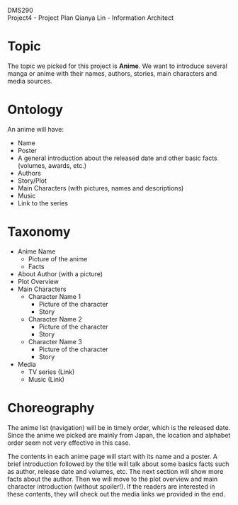 ﻿DMS290  
Project4 - Project Plan
Qianya Lin - Information Architect

#  Topic
The topic we picked for this project is **Anime**. We want to introduce several manga or anime with their names, authors, stories, main characters and media sources. 


#  Ontology
An anime will have:
* Name
* Poster
* A general introduction about the released date and other basic facts (volumes, awards, etc.)
* Authors
* Story/Plot
* Main Characters (with pictures, names and descriptions)
* Music
* Link to the series

#  Taxonomy
* Anime Name
  - Picture of the anime
  - Facts
* About Author (with a picture)
* Plot Overview
* Main Characters
  - Character Name 1
    * Picture of the character
    * Story
  - Character Name 2
    * Picture of the character
    * Story
  - Character Name 3
    * Picture of the character
    * Story
 * Media
	 * TV series (Link)
	 * Music (Link)

#  Choreography
The anime list (navigation) will be in timely order, which is the released date. Since the anime we picked are mainly from Japan, the location and alphabet order seem not very effective in this case.

The contents in each anime page will start with its name and a poster. A brief introduction followed by the title will talk about some basics facts such as author, release date and volumes, etc. The next section will show more facts about the author. Then we will move to the plot overview and main character introduction (without spoiler!). If the readers are interested in these contents, they will check out the media links we provided in the end.  
